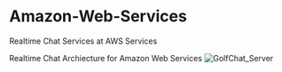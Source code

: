 # Amazon-Web-Services
Realtime Chat Services at AWS Services

Realtime Chat Archiecture for Amazon Web Services
![GolfChat_Server](https://user-images.githubusercontent.com/51389295/128306051-767f450d-81e7-4bda-abb8-407b98e5933f.png)
